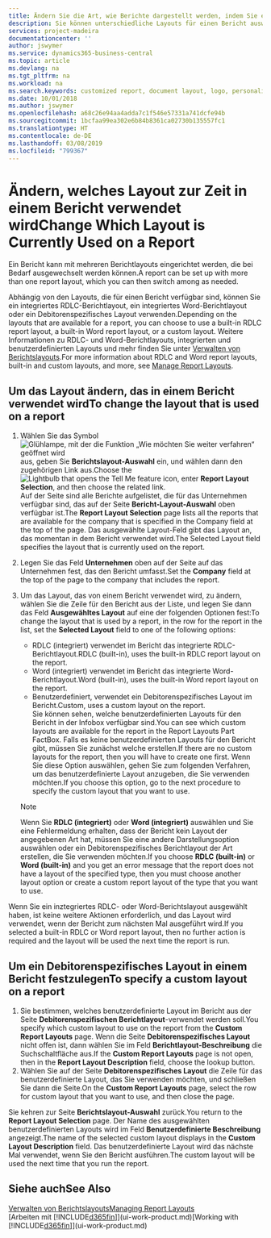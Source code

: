 ```yaml
---
title: Ändern Sie die Art, wie Berichte dargestellt werden, indem Sie ein anderes Layout auswählen| Microsoft Docs
description: Sie können unterschiedliche Layouts für einen Bericht auswählen und zwischen Layouts wechseln, um das Aussehen des Berichts zu ändern.
services: project-madeira
documentationcenter: ''
author: jswymer
ms.service: dynamics365-business-central
ms.topic: article
ms.devlang: na
ms.tgt_pltfrm: na
ms.workload: na
ms.search.keywords: customized report, document layout, logo, personalize
ms.date: 10/01/2018
ms.author: jswymer
ms.openlocfilehash: a68c26e94aa4adda7c1f546e57331a741dcfe94b
ms.sourcegitcommit: 1bcfaa99ea302e6b84b8361ca02730b135557fc1
ms.translationtype: HT
ms.contentlocale: de-DE
ms.lasthandoff: 03/08/2019
ms.locfileid: "799367"
---
```

# <a name="change-which-layout-is-currently-used-on-a-report"></a><span data-ttu-id="a1225-103">Ändern, welches Layout zur Zeit in einem Bericht verwendet wird</span><span class="sxs-lookup"><span data-stu-id="a1225-103">Change Which Layout is Currently Used on a Report</span></span>
<span data-ttu-id="a1225-104">Ein Bericht kann mit mehreren Berichtlayouts eingerichtet werden, die bei Bedarf ausgewechselt werden können.</span><span class="sxs-lookup"><span data-stu-id="a1225-104">A report can be set up with more than one report layout, which you can then switch among as needed.</span></span>

<span data-ttu-id="a1225-105">Abhängig von den Layouts, die für einen Bericht verfügbar sind, können Sie ein integriertes RDLC-Berichtlayout, ein integriertes Word-Berichtlayout oder ein Debitorenspezifisches Layout verwenden.</span><span class="sxs-lookup"><span data-stu-id="a1225-105">Depending on the layouts that are available for a report, you can choose to use a built-in RDLC report layout, a built-in Word report layout, or a custom layout.</span></span> <span data-ttu-id="a1225-106">Weitere Informationen zu RDLC- und Word-Berichtlayouts, integrierten und benutzerdefinierten Layouts und mehr finden Sie unter [Verwalten von Berichtslayouts](ui-manage-report-layouts.md).</span><span class="sxs-lookup"><span data-stu-id="a1225-106">For more information about RDLC and Word report layouts, built-in and custom layouts, and more, see [Manage Report Layouts](ui-manage-report-layouts.md).</span></span>

## <a name="to-change-the-layout-that-is-used-on-a-report"></a><span data-ttu-id="a1225-107">Um das Layout ändern, das in einem Bericht verwendet wird</span><span class="sxs-lookup"><span data-stu-id="a1225-107">To change the layout that is used on a report</span></span>
1. <span data-ttu-id="a1225-108">Wählen Sie das Symbol ![Glühlampe, mit der die Funktion „Wie möchten Sie weiter verfahren“ geöffnet wird](media/ui-search/search_small.png "Wie möchten Sie weiter verfahren?") aus, geben Sie **Berichtslayout-Auswahl** ein, und wählen dann den zugehörigen Link aus.</span><span class="sxs-lookup"><span data-stu-id="a1225-108">Choose the ![Lightbulb that opens the Tell Me feature](media/ui-search/search_small.png "Tell me what you want to do") icon, enter **Report Layout Selection**, and then choose the related link.</span></span>  
   <span data-ttu-id="a1225-109">Auf der Seite sind alle Berichte aufgelistet, die für das Unternehmen verfügbar sind, das auf der Seite **Bericht-Layout-Auswahl** oben verfügbar ist.</span><span class="sxs-lookup"><span data-stu-id="a1225-109">The **Report Layout Selection** page lists all the reports that are available for the company that is specified in the Company field at the top of the page.</span></span> <span data-ttu-id="a1225-110">Das ausgewählte Layout-Feld gibt das Layout an, das momentan in dem Bericht verwendet wird.</span><span class="sxs-lookup"><span data-stu-id="a1225-110">The Selected Layout field specifies the layout that is currently used on the report.</span></span>
2. <span data-ttu-id="a1225-111">Legen Sie das Feld **Unternehmen** oben auf der Seite auf das Unternehmen fest, das den Bericht umfasst.</span><span class="sxs-lookup"><span data-stu-id="a1225-111">Set the **Company** field at the top of the page to the company that includes the report.</span></span>
3. <span data-ttu-id="a1225-112">Um das Layout, das von einem Bericht verwendet wird, zu ändern, wählen Sie die Zeile für den Bericht aus der Liste, und legen Sie dann das Feld **Ausgewähltes Layout** auf eine der folgenden Optionen fest:</span><span class="sxs-lookup"><span data-stu-id="a1225-112">To change the layout that is used by a report, in the row for the report in the list, set the **Selected Layout** field to one of the following options:</span></span>
   * <span data-ttu-id="a1225-113">RDLC (integriert) verwendet im Bericht das integrierte RDLC-Berichtlayout.</span><span class="sxs-lookup"><span data-stu-id="a1225-113">RDLC (built-in), uses the built-in RDLC report layout on the report.</span></span>
   * <span data-ttu-id="a1225-114">Word (integriert) verwendet im Bericht das integrierte Word-Berichtlayout.</span><span class="sxs-lookup"><span data-stu-id="a1225-114">Word (built-in), uses the built-in Word report layout on the report.</span></span>
   * <span data-ttu-id="a1225-115">Benutzerdefiniert, verwendet ein Debitorenspezifisches Layout im Bericht.</span><span class="sxs-lookup"><span data-stu-id="a1225-115">Custom, uses a custom layout on the report.</span></span>  
     <span data-ttu-id="a1225-116">Sie können sehen, welche benutzerdefinierten Layouts für den Bericht in der Infobox verfügbar sind.</span><span class="sxs-lookup"><span data-stu-id="a1225-116">You can see which custom layouts are available for the report in the Report Layouts Part FactBox.</span></span> <span data-ttu-id="a1225-117">Falls es keine benutzerdefinierten Layouts für den Bericht gibt, müssen Sie zunächst welche erstellen.</span><span class="sxs-lookup"><span data-stu-id="a1225-117">If there are no custom layouts for the report, then you will have to create one first.</span></span> <span data-ttu-id="a1225-118">Wenn Sie diese Option auswählen, gehen Sie zum folgenden Verfahren, um das benutzerdefinierte Layout anzugeben, die Sie verwenden möchten.</span><span class="sxs-lookup"><span data-stu-id="a1225-118">If you choose this option, go to the next procedure to specify the custom layout that you want to use.</span></span>

    > [!NOTE]  
    >   <span data-ttu-id="a1225-119">Wenn Sie **RDLC (integriert)** oder **Word (integriert)** auswählen und Sie eine Fehlermeldung erhalten, dass der Bericht kein Layout der angegebenen Art hat, müssen Sie eine andere Darstellungsoption auswählen oder ein Debitorenspezifisches Berichtlayout der Art erstellen, die Sie verwenden möchten.</span><span class="sxs-lookup"><span data-stu-id="a1225-119">If you choose **RDLC (built-in)** or **Word (built-in)** and you get an error message that the report does not have a layout of the specified type, then you must choose another layout option or create a custom report layout of the type that you want to use.</span></span>

<span data-ttu-id="a1225-120">Wenn Sie ein inztegriertes RDLC- oder Word-Berichtslayout ausgewählt haben, ist keine weitere Aktionen erforderlich, und das Layout wird verwendet, wenn der Bericht zum nächsten Mal ausgeführt wird.</span><span class="sxs-lookup"><span data-stu-id="a1225-120">If you selected a built-in RDLC or Word report layout, then no further action is required and the layout will be used the next time the report is run.</span></span>

## <a name="to-specify-a-custom-layout-on-a-report"></a><span data-ttu-id="a1225-121">Um ein Debitorenspezifisches Layout in einem Bericht festzulegen</span><span class="sxs-lookup"><span data-stu-id="a1225-121">To specify a custom layout on a report</span></span>
1. <span data-ttu-id="a1225-122">Sie bestimmen, welches benutzerdefinierte Layout im Bericht aus der Seite **Debitorenspezifischen Berichtlayout**-verwendet werden soll.</span><span class="sxs-lookup"><span data-stu-id="a1225-122">You specify which custom layout to use on the report from the **Custom Report Layouts** page.</span></span> <span data-ttu-id="a1225-123">Wenn die Seite **Debitorenspezifisches Layout** nicht offen ist, dann wählen Sie im Feld **Berichtlayout-Beschreibung** die Suchschaltfläche aus.</span><span class="sxs-lookup"><span data-stu-id="a1225-123">If the **Custom Report Layouts** page is not open, then in the **Report Layout Description** field, choose the lookup button.</span></span>
2. <span data-ttu-id="a1225-124">Wählen Sie auf der Seite **Debitorenspezifisches Layout** die Zeile für das benutzerdefinierte Layout, das Sie verwenden möchten, und schließen Sie dann die Seite.</span><span class="sxs-lookup"><span data-stu-id="a1225-124">On the **Custom Report Layouts** page, select the row for custom layout that you want to use, and then close the page.</span></span>

<span data-ttu-id="a1225-125">Sie kehren zur Seite **Berichtslayout-Auswahl** zurück.</span><span class="sxs-lookup"><span data-stu-id="a1225-125">You return to the **Report Layout Selection** page.</span></span> <span data-ttu-id="a1225-126">Der Name des ausgewählten benutzerdefinierten Layouts wird im Feld **Benutzerdefinierte Beschreibung** angezeigt.</span><span class="sxs-lookup"><span data-stu-id="a1225-126">The name of the selected custom layout displays in the **Custom Layout Description** field.</span></span> <span data-ttu-id="a1225-127">Das benutzerdefinierte Layout wird das nächste Mal verwendet, wenn Sie den Bericht ausführen.</span><span class="sxs-lookup"><span data-stu-id="a1225-127">The custom layout will be used the next time that you run the report.</span></span>

## <a name="see-also"></a><span data-ttu-id="a1225-128">Siehe auch</span><span class="sxs-lookup"><span data-stu-id="a1225-128">See Also</span></span>
[<span data-ttu-id="a1225-129">Verwalten von Berichtslayouts</span><span class="sxs-lookup"><span data-stu-id="a1225-129">Managing Report Layouts</span></span>](ui-manage-report-layouts.md)  
<span data-ttu-id="a1225-130">[Arbeiten mit [!INCLUDE[d365fin](includes/d365fin_md.md)]](ui-work-product.md)</span><span class="sxs-lookup"><span data-stu-id="a1225-130">[Working with [!INCLUDE[d365fin](includes/d365fin_md.md)]](ui-work-product.md)</span></span>
